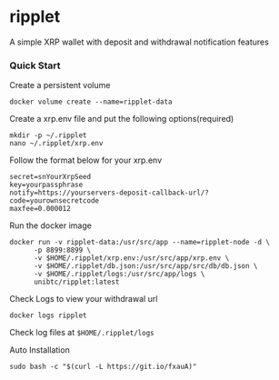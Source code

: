 # ripplet

A simple XRP wallet with deposit and withdrawal notification features

### Quick Start
Create a persistent volume
```
docker volume create --name=ripplet-data
```

Create a xrp.env file and put the following options(required)
```
mkdir -p ~/.ripplet
nano ~/.ripplet/xrp.env
```

Follow the format below for your xrp.env
```
secret=snYourXrpSeed
key=yourpassphrase
notify=https://yourservers-deposit-callback-url/?code=yourownsecretcode
maxfee=0.000012
```

Run the docker image
```
docker run -v ripplet-data:/usr/src/app --name=ripplet-node -d \
      -p 8899:8899 \
      -v $HOME/.ripplet/xrp.env:/usr/src/app/xrp.env \
      -v $HOME/.ripplet/db.json:/usr/src/app/src/db/db.json \
      -v $HOME/.ripplet/logs:/usr/src/app/logs \
      unibtc/ripplet:latest
```

Check Logs to view your withdrawal url
```
docker logs ripplet
```

Check log files at `$HOME/.ripplet/logs`

Auto Installation
```
sudo bash -c "$(curl -L https://git.io/fxauA)"
```